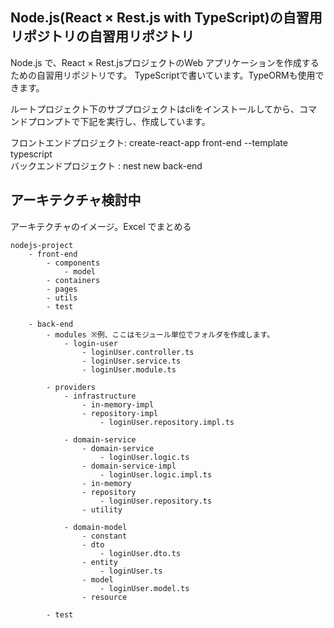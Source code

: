 ## Node.js(React × Rest.js with TypeScript)の自習用リポジトリの自習用リポジトリ

Node.js で、React × Rest.jsプロジェクトのWeb アプリケーションを作成するための自習用リポジトリです。
TypeScriptで書いています。TypeORMも使用できます。

ルートプロジェクト下のサブプロジェクトはcliをインストールしてから、コマンドプロンプトで下記を実行し、作成しています。

フロントエンドプロジェクト: create-react-app front-end --template typescript  
バックエンドプロジェクト : nest new back-end

## アーキテクチャ検討中

アーキテクチャのイメージ。Excel でまとめる

```
nodejs-project
    - front-end
        - components
            - model
        - containers
        - pages
        - utils
        - test

    - back-end
        - modules ※例、ここはモジュール単位でフォルダを作成します。
            - login-user  
                - loginUser.controller.ts
                - loginUser.service.ts
                - loginUser.module.ts

        - providers
            - infrastructure
                - in-memory-impl
                - repository-impl
                    - loginUser.repository.impl.ts

            - domain-service
                - domain-service
                    - loginUser.logic.ts
                - domain-service-impl
                    - loginUser.logic.impl.ts
                - in-memory
                - repository
                    - loginUser.repository.ts
                - utility

            - domain-model
                - constant
                - dto
                    - loginUser.dto.ts
                - entity
                    - loginUser.ts
                - model
                    - loginUser.model.ts
                - resource

        - test
```    

